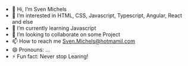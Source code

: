 - 👋 Hi, I’m Sven Michels
- 👀 I’m interested in HTML, CSS, Javascript, Typescript, Angular, React and else
- 🌱 I’m currently learning Javascript
- 💞️ I’m looking to collaborate on some Project
- 📫 How to reach me Sven.Michels@hotmamil.com
- 😄 Pronouns: ...
- ⚡ Fun fact: Never stop Learing!

<!---
SvenMichels/SvenMichels is a ✨ special ✨ repository because its `README.md` (this file) appears on your GitHub profile.
You can click the Preview link to take a look at your changes.
--->
